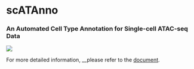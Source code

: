 # scATAnno

### An Automated Cell Type Annotation for Single-cell ATAC-seq Data
<img src='https://github.com/aj088/scATAnno-main/blob/main/doc/_static/img/2.workflow_details-MainFigure1.png'>

For more detailed information, __please refer to the [document](https://scatanno-main.readthedocs.io/en/latest/).


